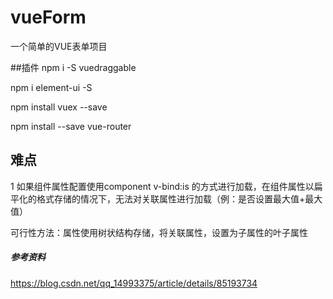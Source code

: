 # vueForm
一个简单的VUE表单项目

##插件
npm i -S vuedraggable

npm i element-ui -S

npm install vuex --save

npm install --save vue-router

## 难点
1 如果组件属性配置使用component v-bind:is 的方式进行加载，在组件属性以扁平化的格式存储的情况下，无法对关联属性进行加载（例：是否设置最大值+最大值）

可行性方法：属性使用树状结构存储，将关联属性，设置为子属性的叶子属性


##### 参考资料
https://blog.csdn.net/qq_14993375/article/details/85193734